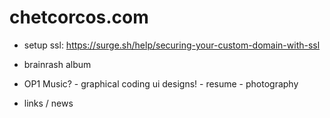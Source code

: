 # chetcorcos.com

- setup ssl: https://surge.sh/help/securing-your-custom-domain-with-ssl

- brainrash album
- OP1 Music? - graphical coding ui designs! - resume - photography

* links / news
